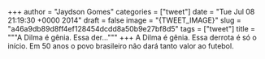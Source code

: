 
+++
author = "Jaydson Gomes"
categories = ["tweet"]
date = "Tue Jul 08 21:19:30 +0000 2014"
draft = false
image = "{TWEET_IMAGE}"
slug = "a46a9db89d8ff4ef128454dcdd8a50b9e27bf8d5"
tags = ["tweet"]
title = """A Dilma é gênia. Essa der..."""
+++
A Dilma é gênia. Essa derrota é só o início. Em 50 anos o povo brasileiro não dará tanto valor ao futebol.
